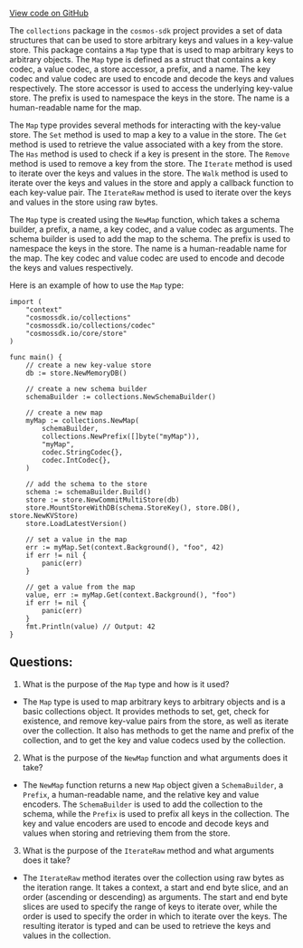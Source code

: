[View code on GitHub](https://github.com/cosmos/cosmos-sdk.git/collections/map.go)

The `collections` package in the `cosmos-sdk` project provides a set of data structures that can be used to store arbitrary keys and values in a key-value store. This package contains a `Map` type that is used to map arbitrary keys to arbitrary objects. The `Map` type is defined as a struct that contains a key codec, a value codec, a store accessor, a prefix, and a name. The key codec and value codec are used to encode and decode the keys and values respectively. The store accessor is used to access the underlying key-value store. The prefix is used to namespace the keys in the store. The name is a human-readable name for the map.

The `Map` type provides several methods for interacting with the key-value store. The `Set` method is used to map a key to a value in the store. The `Get` method is used to retrieve the value associated with a key from the store. The `Has` method is used to check if a key is present in the store. The `Remove` method is used to remove a key from the store. The `Iterate` method is used to iterate over the keys and values in the store. The `Walk` method is used to iterate over the keys and values in the store and apply a callback function to each key-value pair. The `IterateRaw` method is used to iterate over the keys and values in the store using raw bytes.

The `Map` type is created using the `NewMap` function, which takes a schema builder, a prefix, a name, a key codec, and a value codec as arguments. The schema builder is used to add the map to the schema. The prefix is used to namespace the keys in the store. The name is a human-readable name for the map. The key codec and value codec are used to encode and decode the keys and values respectively.

Here is an example of how to use the `Map` type:

```
import (
    "context"
    "cosmossdk.io/collections"
    "cosmossdk.io/collections/codec"
    "cosmossdk.io/core/store"
)

func main() {
    // create a new key-value store
    db := store.NewMemoryDB()

    // create a new schema builder
    schemaBuilder := collections.NewSchemaBuilder()

    // create a new map
    myMap := collections.NewMap(
        schemaBuilder,
        collections.NewPrefix([]byte("myMap")),
        "myMap",
        codec.StringCodec{},
        codec.IntCodec{},
    )

    // add the schema to the store
    schema := schemaBuilder.Build()
    store := store.NewCommitMultiStore(db)
    store.MountStoreWithDB(schema.StoreKey(), store.DB(), store.NewKVStore)
    store.LoadLatestVersion()

    // set a value in the map
    err := myMap.Set(context.Background(), "foo", 42)
    if err != nil {
        panic(err)
    }

    // get a value from the map
    value, err := myMap.Get(context.Background(), "foo")
    if err != nil {
        panic(err)
    }
    fmt.Println(value) // Output: 42
}
```
## Questions: 
 1. What is the purpose of the `Map` type and how is it used?
- The `Map` type is used to map arbitrary keys to arbitrary objects and is a basic collections object. It provides methods to set, get, check for existence, and remove key-value pairs from the store, as well as iterate over the collection. It also has methods to get the name and prefix of the collection, and to get the key and value codecs used by the collection.

2. What is the purpose of the `NewMap` function and what arguments does it take?
- The `NewMap` function returns a new `Map` object given a `SchemaBuilder`, a `Prefix`, a human-readable name, and the relative key and value encoders. The `SchemaBuilder` is used to add the collection to the schema, while the `Prefix` is used to prefix all keys in the collection. The key and value encoders are used to encode and decode keys and values when storing and retrieving them from the store.

3. What is the purpose of the `IterateRaw` method and what arguments does it take?
- The `IterateRaw` method iterates over the collection using raw bytes as the iteration range. It takes a context, a start and end byte slice, and an order (ascending or descending) as arguments. The start and end byte slices are used to specify the range of keys to iterate over, while the order is used to specify the order in which to iterate over the keys. The resulting iterator is typed and can be used to retrieve the keys and values in the collection.